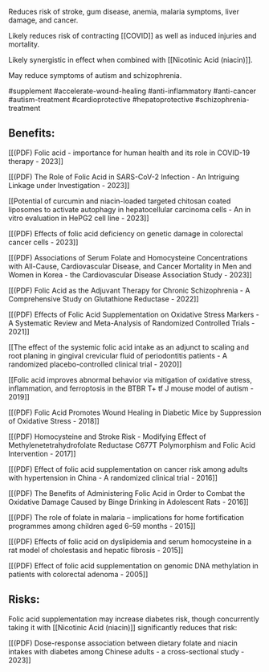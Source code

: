 
Reduces risk of stroke, gum disease, anemia, malaria symptoms, liver damage, and cancer.

Likely reduces risk of contracting [[COVID]] as well as induced injuries and mortality.

Likely synergistic in effect when combined with [[Nicotinic Acid (niacin)]].

May reduce symptoms of autism and schizophrenia.

#supplement #accelerate-wound-healing #anti-inflammatory #anti-cancer #autism-treatment #cardioprotective #hepatoprotective #schizophrenia-treatment 

## Benefits:

[[(PDF) Folic acid - importance for human health and its role in COVID-19 therapy - 2023]]

[[(PDF) The Role of Folic Acid in SARS-CoV-2 Infection - An Intriguing Linkage under Investigation - 2023]]

[[Potential of curcumin and niacin-loaded targeted chitosan coated liposomes to activate autophagy in hepatocellular carcinoma cells - An in vitro evaluation in HePG2 cell line - 2023]]

[[(PDF) Effects of folic acid deficiency on genetic damage in colorectal cancer cells - 2023]]

[[(PDF) Associations of Serum Folate and Homocysteine Concentrations with All-Cause, Cardiovascular Disease, and Cancer Mortality in Men and Women in Korea - the Cardiovascular Disease Association Study - 2023]]

[[(PDF) Folic Acid as the Adjuvant Therapy for Chronic Schizophrenia - A Comprehensive Study on Glutathione Reductase - 2022]]

[[(PDF) Effects of Folic Acid Supplementation on Oxidative Stress Markers - A Systematic Review and Meta-Analysis of Randomized Controlled Trials - 2021]]

[[The effect of the systemic folic acid intake as an adjunct to scaling and root planing in gingival crevicular fluid of periodontitis patients - A randomized placebo-controlled clinical trial - 2020]]

[[Folic acid improves abnormal behavior via mitigation of oxidative stress, inflammation, and ferroptosis in the BTBR T+ tf J mouse model of autism - 2019]]

[[(PDF) Folic Acid Promotes Wound Healing in Diabetic Mice by Suppression of Oxidative Stress - 2018]]

[[(PDF) Homocysteine and Stroke Risk - Modifying Effect of Methylenetetrahydrofolate Reductase C677T Polymorphism and Folic Acid Intervention - 2017]]

[[(PDF) Effect of folic acid supplementation on cancer risk among adults with hypertension in China - A randomized clinical trial - 2016]]

[[(PDF) The Benefits of Administering Folic Acid in Order to Combat the Oxidative Damage Caused by Binge Drinking in Adolescent Rats  - 2016]]

[[(PDF) The role of folate in malaria – implications for home fortification programmes among children aged 6–59 months - 2015]]

[[(PDF) Effects of folic acid on dyslipidemia and serum homocysteine in a rat model of cholestasis and hepatic fibrosis - 2015]]

[[(PDF) Effect of folic acid supplementation on genomic DNA methylation in patients with colorectal adenoma - 2005]]

## Risks:

Folic acid supplementation may increase diabetes risk, though concurrently taking it with [[Nicotinic Acid (niacin)]] significantly reduces that risk:

[[(PDF) Dose-response association between dietary folate and niacin intakes with diabetes among Chinese adults - a cross-sectional study - 2023]]